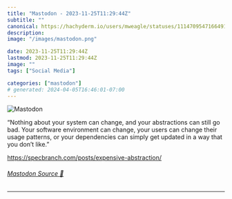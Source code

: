 ```yaml
---
title: "Mastodon - 2023-11-25T11:29:44Z"
subtitle: ""
canonical: https://hachyderm.io/users/mweagle/statuses/111470954716649173
description:
image: "/images/mastodon.png"

date: 2023-11-25T11:29:44Z
lastmod: 2023-11-25T11:29:44Z
image: ""
tags: ["Social Media"]

categories: ["mastodon"]
# generated: 2024-04-05T16:46:01-07:00
---
```

![Mastodon](/images/mastodon.png)

<p>“Nothing about your system can change, and your abstractions can still go bad. Your software environment can change, your users can change their usage patterns, or your dependencies can simply get updated in a way that you don’t like.”</p><p><a href="https://specbranch.com/posts/expensive-abstraction/" target="_blank" rel="nofollow noopener noreferrer" translate="no"><span class="invisible">https://</span><span class="ellipsis">specbranch.com/posts/expensive</span><span class="invisible">-abstraction/</span></a></p>


###### [Mastodon Source 🐘](https://hachyderm.io/@mweagle/111470954716649173)

___
